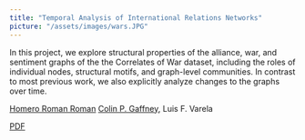```yaml
---
title: "Temporal Analysis of International Relations Networks"
picture: "/assets/images/wars.JPG"
---
```

<html> 
    <p>In this project, we explore structural properties of the alliance, war, and sentiment graphs of the the Correlates of War dataset, including the roles of individual nodes, structural motifs, and graph-level communities. In contrast to most previous work, we also explicitly analyze changes to the graphs over time.</p>
    <p>
        <u>Homero Roman Roman</u>
        <a href="https://www.linkedin.com/in/colin-gaffney-14972a13a">Colin P. Gaffney</a>,
        Luis F. Varela
    </p> 
    <div>
        <a href='/assets/pdfs/temporal-analysis-of-ir-networks.pdf'>PDF</a>
    </div>
</html>
